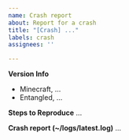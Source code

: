 ```yaml
---
name: Crash report
about: Report for a crash
title: "[Crash] ..."
labels: crash
assignees: ''

---
```


**Version Info**
- Minecraft, ...
- Entangled, ...

**Steps to Reproduce**
...

**Crash report (~/logs/latest.log)**
...
